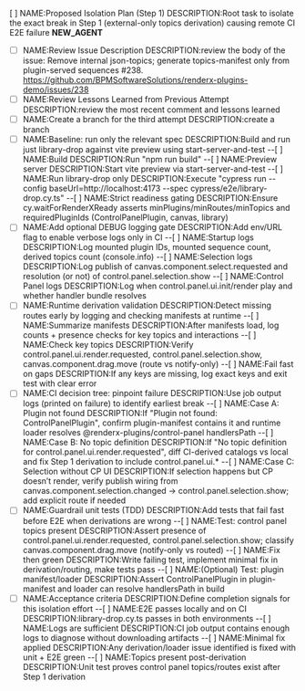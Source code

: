 [ ] NAME:Proposed Isolation Plan (Step 1) DESCRIPTION:Root task to isolate the exact break in Step 1 (external-only topics derivation) causing remote CI E2E failure __NEW_AGENT__
-[ ] NAME:Review Issue Description DESCRIPTION:review the body of the issue: Remove internal json-topics; generate topics-manifest only from plugin-served sequences #238. 
https://github.com/BPMSoftwareSolutions/renderx-plugins-demo/issues/238
-[ ] NAME:Review Lessons Learned from Previous Attempt DESCRIPTION:review the most recent comment and lessons learned
-[ ] NAME:Create a branch for the third attempt DESCRIPTION:create a branch
-[ ] NAME:Baseline: run only the relevant spec DESCRIPTION:Build and run just library-drop against vite preview using start-server-and-test
--[ ] NAME:Build DESCRIPTION:Run "npm run build"
--[ ] NAME:Preview server DESCRIPTION:Start vite preview via start-server-and-test
--[ ] NAME:Run library-drop only DESCRIPTION:Execute "cypress run --config baseUrl=http://localhost:4173 --spec cypress/e2e/library-drop.cy.ts"
--[ ] NAME:Strict readiness gating DESCRIPTION:Ensure cy.waitForRenderXReady asserts minPlugins/minRoutes/minTopics and requiredPluginIds (ControlPanelPlugin, canvas, library)
-[ ] NAME:Add optional DEBUG logging gate DESCRIPTION:Add env/URL flag to enable verbose logs only in CI
--[ ] NAME:Startup logs DESCRIPTION:Log mounted plugin IDs, mounted sequence count, derived topics count (console.info)
--[ ] NAME:Selection logs DESCRIPTION:Log publish of canvas.component.select.requested and resolution (or not) of control.panel.selection.show
--[ ] NAME:Control Panel logs DESCRIPTION:Log when control.panel.ui.init/render play and whether handler bundle resolves
-[ ] NAME:Runtime derivation validation DESCRIPTION:Detect missing routes early by logging and checking manifests at runtime
--[ ] NAME:Summarize manifests DESCRIPTION:After manifests load, log counts + presence checks for key topics and interactions
--[ ] NAME:Check key topics DESCRIPTION:Verify control.panel.ui.render.requested, control.panel.selection.show, canvas.component.drag.move (route vs notify-only)
--[ ] NAME:Fail fast on gaps DESCRIPTION:If any keys are missing, log exact keys and exit test with clear error
-[ ] NAME:CI decision tree: pinpoint failure DESCRIPTION:Use job output logs (printed on failure) to identify earliest break
--[ ] NAME:Case A: Plugin not found DESCRIPTION:If "Plugin not found: ControlPanelPlugin", confirm plugin-manifest contains it and runtime loader resolves @renderx-plugins/control-panel handlersPath
--[ ] NAME:Case B: No topic definition DESCRIPTION:If "No topic definition for control.panel.ui.render.requested", diff CI-derived catalogs vs local and fix Step 1 derivation to include control.panel.ui.*
--[ ] NAME:Case C: Selection without CP UI DESCRIPTION:If selection happens but CP doesn’t render, verify publish wiring from canvas.component.selection.changed → control.panel.selection.show; add explicit route if needed
-[ ] NAME:Guardrail unit tests (TDD) DESCRIPTION:Add tests that fail fast before E2E when derivations are wrong
--[ ] NAME:Test: control panel topics present DESCRIPTION:Assert presence of control.panel.ui.render.requested, control.panel.selection.show; classify canvas.component.drag.move (notify-only vs routed)
--[ ] NAME:Fix then green DESCRIPTION:Write failing test, implement minimal fix in derivation/routing, make tests pass
--[ ] NAME:(Optional) Test: plugin manifest/loader DESCRIPTION:Assert ControlPanelPlugin in plugin-manifest and loader can resolve handlersPath in build
-[ ] NAME:Acceptance criteria DESCRIPTION:Define completion signals for this isolation effort
--[ ] NAME:E2E passes locally and on CI DESCRIPTION:library-drop.cy.ts passes in both environments
--[ ] NAME:Logs are sufficient DESCRIPTION:CI job output contains enough logs to diagnose without downloading artifacts
--[ ] NAME:Minimal fix applied DESCRIPTION:Any derivation/loader issue identified is fixed with unit + E2E green
--[ ] NAME:Topics present post-derivation DESCRIPTION:Unit test proves control panel topics/routes exist after Step 1 derivation
